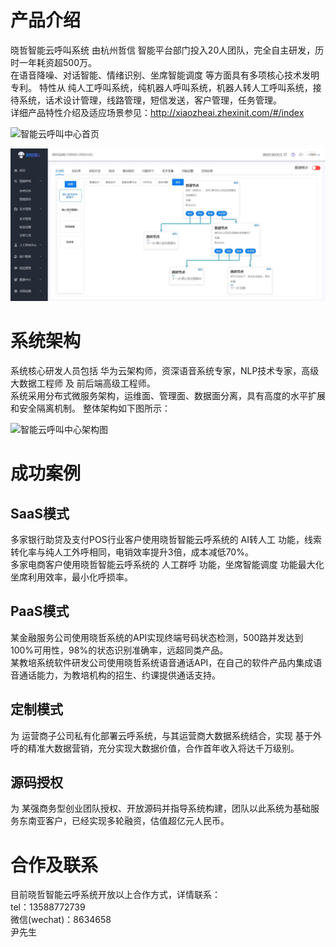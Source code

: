 
# 产品介绍
晓哲智能云呼叫系统 由杭州哲信 智能平台部门投入20人团队，完全自主研发，历时一年耗资超500万。</br>
在语音降噪、对话智能、情绪识别、坐席智能调度 等方面具有多项核心技术发明专利。
特性从 纯人工呼叫系统，纯机器人呼叫系统，机器人转人工呼叫系统，接待系统，话术设计管理，线路管理，短信发送，客户管理，任务管理。</br>
详细产品特性介绍及适应场景参见：http://xiaozheai.zhexinit.com/#/index </br>

![智能云呼叫中心首页](https://github.com/yinzhaoyang/aicc/blob/master/UI-%E9%A6%96%E9%A1%B5.jpg)

![智能云呼叫中心话术设计](https://github.com/yinzhaoyang/aicc/blob/master/UI-%E8%AF%9D%E6%9C%AF%E8%AE%BE%E8%AE%A1.jpg)


# 系统架构
系统核心研发人员包括 华为云架构师，资深语音系统专家，NLP技术专家，高级大数据工程师 及 前后端高级工程师。</br>
系统采用分布式微服务架构，运维面、管理面、数据面分离，具有高度的水平扩展和安全隔离机制。 整体架构如下图所示：</br>

![智能云呼叫中心架构图](https://github.com/yinzhaoyang/aicc/blob/master/architecture.png)

# 成功案例
## SaaS模式
多家银行助贷及支付POS行业客户使用晓哲智能云呼系统的 AI转人工 功能，线索转化率与纯人工外呼相同，电销效率提升3倍，成本减低70%。</br>
多家电商客户使用晓哲智能云呼系统的 人工群呼 功能，坐席智能调度 功能最大化坐席利用效率，最小化呼损率。</br>

## PaaS模式
某金融服务公司使用晓哲系统的API实现终端号码状态检测，500路并发达到100%可用性，98%的状态识别准确率，远超同类产品。</br>
某教培系统软件研发公司使用晓哲系统语音通话API，在自己的软件产品内集成语音通话能力，为教培机构的招生、约课提供通话支持。</br>

## 定制模式
为 运营商子公司私有化部署云呼系统，与其运营商大数据系统结合，实现 基于外呼的精准大数据营销，充分实现大数据价值，合作首年收入将达千万级别。

## 源码授权
为 某强商务型创业团队授权、开放源码并指导系统构建，团队以此系统为基础服务东南亚客户，已经实现多轮融资，估值超亿元人民币。

# 合作及联系
目前晓哲智能云呼系统开放以上合作方式，详情联系：</br>
tel：13588772739 </br>
微信(wechat)：8634658 </br>
尹先生
